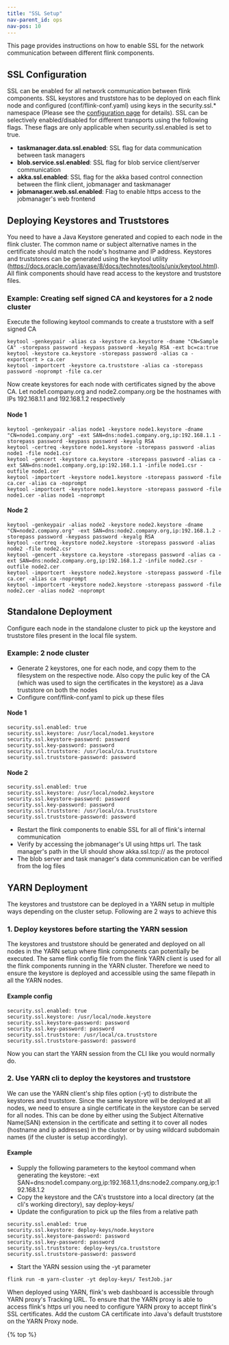 ```yaml
---
title: "SSL Setup"
nav-parent_id: ops
nav-pos: 10
---
```

<!--
Licensed to the Apache Software Foundation (ASF) under one
or more contributor license agreements.  See the NOTICE file
distributed with this work for additional information
regarding copyright ownership.  The ASF licenses this file
to you under the Apache License, Version 2.0 (the
"License"); you may not use this file except in compliance
with the License.  You may obtain a copy of the License at

  http://www.apache.org/licenses/LICENSE-2.0

Unless required by applicable law or agreed to in writing,
software distributed under the License is distributed on an
"AS IS" BASIS, WITHOUT WARRANTIES OR CONDITIONS OF ANY
KIND, either express or implied.  See the License for the
specific language governing permissions and limitations
under the License.
-->

This page provides instructions on how to enable SSL for the network communication between different flink components.

## SSL Configuration

SSL can be enabled for all network communication between flink components. SSL keystores and truststore has to be deployed on each flink node and configured (conf/flink-conf.yaml) using keys in the security.ssl.* namespace (Please see the [configuration page](config.html) for details). SSL can be selectively enabled/disabled for different transports using the following flags. These flags are only applicable when security.ssl.enabled is set to true.

* **taskmanager.data.ssl.enabled**: SSL flag for data communication between task managers
* **blob.service.ssl.enabled**: SSL flag for blob service client/server communication
* **akka.ssl.enabled**: SSL flag for the akka based control connection between the flink client, jobmanager and taskmanager 
* **jobmanager.web.ssl.enabled**: Flag to enable https access to the jobmanager's web frontend

## Deploying Keystores and Truststores

You need to have a Java Keystore generated and copied to each node in the flink cluster. The common name or subject alternative names in the certificate should match the node's hostname and IP address. Keystores and truststores can be generated using the keytool utility (https://docs.oracle.com/javase/8/docs/technotes/tools/unix/keytool.html). All flink components should have read access to the keystore and truststore files.

### Example: Creating self signed CA and keystores for a 2 node cluster

Execute the following keytool commands to create a truststore with a self signed CA

~~~
keytool -genkeypair -alias ca -keystore ca.keystore -dname "CN=Sample CA" -storepass password -keypass password -keyalg RSA -ext bc=ca:true
keytool -keystore ca.keystore -storepass password -alias ca -exportcert > ca.cer
keytool -importcert -keystore ca.truststore -alias ca -storepass password -noprompt -file ca.cer
~~~

Now create keystores for each node with certificates signed by the above CA. Let node1.company.org and node2.company.org be the hostnames with IPs 192.168.1.1 and 192.168.1.2 respectively

#### Node 1
~~~
keytool -genkeypair -alias node1 -keystore node1.keystore -dname "CN=node1.company.org" -ext SAN=dns:node1.company.org,ip:192.168.1.1 -storepass password -keypass password -keyalg RSA
keytool -certreq -keystore node1.keystore -storepass password -alias node1 -file node1.csr
keytool -gencert -keystore ca.keystore -storepass password -alias ca -ext SAN=dns:node1.company.org,ip:192.168.1.1 -infile node1.csr -outfile node1.cer
keytool -importcert -keystore node1.keystore -storepass password -file ca.cer -alias ca -noprompt
keytool -importcert -keystore node1.keystore -storepass password -file node1.cer -alias node1 -noprompt
~~~

#### Node 2
~~~
keytool -genkeypair -alias node2 -keystore node2.keystore -dname "CN=node2.company.org" -ext SAN=dns:node2.company.org,ip:192.168.1.2 -storepass password -keypass password -keyalg RSA
keytool -certreq -keystore node2.keystore -storepass password -alias node2 -file node2.csr
keytool -gencert -keystore ca.keystore -storepass password -alias ca -ext SAN=dns:node2.company.org,ip:192.168.1.2 -infile node2.csr -outfile node2.cer
keytool -importcert -keystore node2.keystore -storepass password -file ca.cer -alias ca -noprompt
keytool -importcert -keystore node2.keystore -storepass password -file node2.cer -alias node2 -noprompt
~~~

## Standalone Deployment
Configure each node in the standalone cluster to pick up the keystore and truststore files present in the local file system.

### Example: 2 node cluster

* Generate 2 keystores, one for each node, and copy them to the filesystem on the respective node. Also copy the pulic key of the CA (which was used to sign the certificates in the keystore) as a Java truststore on both the nodes
* Configure conf/flink-conf.yaml to pick up these files

#### Node 1
~~~
security.ssl.enabled: true
security.ssl.keystore: /usr/local/node1.keystore
security.ssl.keystore-password: password
security.ssl.key-password: password
security.ssl.truststore: /usr/local/ca.truststore
security.ssl.truststore-password: password
~~~

#### Node 2
~~~
security.ssl.enabled: true
security.ssl.keystore: /usr/local/node2.keystore
security.ssl.keystore-password: password
security.ssl.key-password: password
security.ssl.truststore: /usr/local/ca.truststore
security.ssl.truststore-password: password
~~~

* Restart the flink components to enable SSL for all of flink's internal communication
* Verify by accessing the jobmanager's UI using https url. The task manager's path in the UI should show akka.ssl.tcp:// as the protocol
* The blob server and task manager's data communication can be verified from the log files

## YARN Deployment
The keystores and truststore can be deployed in a YARN setup in multiple ways depending on the cluster setup. Following are 2 ways to achieve this

### 1. Deploy keystores before starting the YARN session
The keystores and truststore should be generated and deployed on all nodes in the YARN setup where flink components can potentially be executed. The same flink config file from the flink YARN client is used for all the flink components running in the YARN cluster. Therefore we need to ensure the keystore is deployed and accessible using the same filepath in all the YARN nodes.

#### Example config
~~~
security.ssl.enabled: true
security.ssl.keystore: /usr/local/node.keystore
security.ssl.keystore-password: password
security.ssl.key-password: password
security.ssl.truststore: /usr/local/ca.truststore
security.ssl.truststore-password: password
~~~

Now you can start the YARN session from the CLI like you would normally do.

### 2. Use YARN cli to deploy the keystores and truststore
We can use the YARN client's ship files option (-yt) to distribute the keystores and truststore. Since the same keystore will be deployed at all nodes, we need to ensure a single certificate in the keystore can be served for all nodes. This can be done by either using the Subject Alternative Name(SAN) extension in the certificate and setting it to cover all nodes (hostname and ip addresses) in the cluster or by using wildcard subdomain names (if the cluster is setup accordingly). 

#### Example
* Supply the following parameters to the keytool command when generating the keystore: -ext SAN=dns:node1.company.org,ip:192.168.1.1,dns:node2.company.org,ip:192.168.1.2
* Copy the keystore and the CA's truststore into a local directory (at the cli's working directory), say deploy-keys/
* Update the configuration to pick up the files from a relative path

~~~
security.ssl.enabled: true
security.ssl.keystore: deploy-keys/node.keystore
security.ssl.keystore-password: password
security.ssl.key-password: password
security.ssl.truststore: deploy-keys/ca.truststore
security.ssl.truststore-password: password
~~~

* Start the YARN session using the -yt parameter

~~~
flink run -m yarn-cluster -yt deploy-keys/ TestJob.jar
~~~

When deployed using YARN, flink's web dashboard is accessible through YARN proxy's Tracking URL. To ensure that the YARN proxy is able to access flink's https url you need to configure YARN proxy to accept flink's SSL certificates. Add the custom CA certificate into Java's default truststore on the YARN Proxy node.

{% top %}
